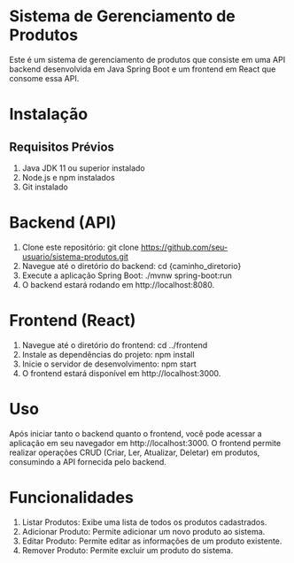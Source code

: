 # Sistema de Gerenciamento de Produtos

Este é um sistema de gerenciamento de produtos que consiste em uma API backend desenvolvida em Java Spring Boot e um frontend em React que consome essa API.

# Instalação
## Requisitos Prévios

1. Java JDK 11 ou superior instalado
2. Node.js e npm instalados
3. Git instalado

# Backend (API)

1. Clone este repositório:
   git clone https://github.com/seu-usuario/sistema-produtos.git
2. Navegue até o diretório do backend:
   cd {caminho_diretorio}
3. Execute a aplicação Spring Boot:
   ./mvnw spring-boot:run
4. O backend estará rodando em http://localhost:8080.

# Frontend (React)

1. Navegue até o diretório do frontend:
   cd ../frontend
2. Instale as dependências do projeto:
   npm install
3. Inicie o servidor de desenvolvimento:
   npm start
4. O frontend estará disponível em http://localhost:3000.

# Uso

Após iniciar tanto o backend quanto o frontend, você pode acessar a aplicação em seu navegador em http://localhost:3000. O frontend permite realizar operações CRUD (Criar, Ler, Atualizar, Deletar) em produtos, consumindo a API fornecida pelo backend.

# Funcionalidades

1. Listar Produtos: Exibe uma lista de todos os produtos cadastrados.
2. Adicionar Produto: Permite adicionar um novo produto ao sistema.
3. Editar Produto: Permite editar as informações de um produto existente.
4. Remover Produto: Permite excluir um produto do sistema.
